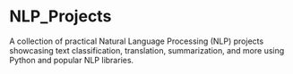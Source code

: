 # NLP_Projects
 A collection of practical Natural Language Processing (NLP) projects showcasing text classification, translation, summarization, and more using Python and popular NLP libraries.

